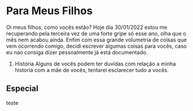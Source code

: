 # Para Meus Filhos
Oi meus filhos, como vocês estão? Hoje dia 30/01/2022 estou me recuperando pela terceira vez de uma forte gripe só esse ano, olha que o mês nem acabou ainda. Enfim com essa grande volumetria de coisas que vem ocorrendo comigo, decidi escrever algumas coisas para vocês, caso eu nao consiga dizer pessoalmente já está documentado.  

1. História
Alguns de vocês podem ter duvidas com relação a minha historia com a mãe de vocês, tentarei esclarecer tudo a vocês. 

## Especial
teste



